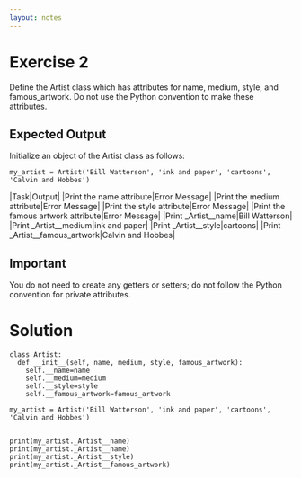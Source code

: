 ```yaml
---
layout: notes
---
```

# Exercise 2

Define the Artist class which has attributes for name, medium, style, and famous_artwork. Do not use the Python convention to make these attributes.

## Expected Output
Initialize an object of the Artist class as follows:

```
my_artist = Artist('Bill Watterson', 'ink and paper', 'cartoons', 'Calvin and Hobbes')
```

|Task|Output|
|Print the name attribute|Error Message|
|Print the medium attribute|Error Message|
|Print the style attribute|Error Message|
|Print the famous artwork attribute|Error Message|
|Print _Artist__name|Bill Watterson|
|Print _Artist__medium|ink and paper|
|Print _Artist__style|cartoons|
|Print _Artist__famous_artwork|Calvin and Hobbes|

## Important
You do not need to create any getters or setters; do not follow the Python convention for private attributes.

# Solution

```
class Artist:
  def __init__(self, name, medium, style, famous_artwork):
    self.__name=name
    self.__medium=medium
    self.__style=style
    self.__famous_artwork=famous_artwork

my_artist = Artist('Bill Watterson', 'ink and paper', 'cartoons', 'Calvin and Hobbes')


print(my_artist._Artist__name)
print(my_artist._Artist__name)
print(my_artist._Artist__style)
print(my_artist._Artist__famous_artwork)
```
